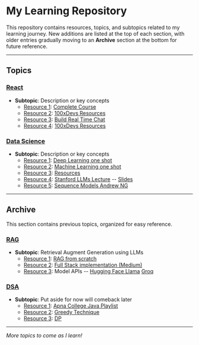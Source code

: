 # My Learning Repository

This repository contains resources, topics, and subtopics related to my learning journey. New additions are listed at the top of each section, with older entries gradually moving to an **Archive** section at the bottom for future reference.

---

## Topics



### [React](#topic-2-another-topic-title)
- **Subtopic**: Description or key concepts
  - [Resource 1](#): [Complete Course](https://www.youtube.com/watch?v=FxgM9k1rg0Q)
  - [Resource 2](#): [100xDevs Resources](https://projects.100xdevs.com/)
  - [Resource 3](#): [Build Real Time Chat](https://www.youtube.com/watch?v=pfZT6Opgy4o&t=13s)
  - [Resource 4](#): [100xDevs Resources](https://projects.100xdevs.com/)
 
### [Data Science](#topic-2-another-topic-title)
- **Subtopic**: Description or key concepts  
  - [Resource 1](#): [Deep Learning one shot](https://www.youtube.com/watch?v=d2kxUVwWWwU)
  - [Resource 2](#): [Machine Learning one shot](https://www.youtube.com/watch?v=JxgmHe2NyeY)
  - [Resource 3](#): [Resources](https://github.com/krishnaik06/The-Grand-Complete-Data-Science-Materials/tree/main)
  - [Resource 4](#): [Stanford LLMs Lecture](https://www.youtube.com/watch?v=9vM4p9NN0Ts) -- [Slides](https://drive.google.com/file/d/1B46VFrqFAPAEj3kaCrBAtQqeh2_Ztawl/view?pli=1)
  - [Resource 5](#): [Sequence Models Andrew NG](https://www.youtube.com/watch?v=S7oA5C43Rbc)
 
  

---

## Archive

This section contains previous topics, organized for easy reference.

### [RAG](#topic-1-RAG)
- **Subtopic**: Retrieval Augment Generation using LLMs  
  - [Resource 1](#): [RAG from scratch](https://www.youtube.com/watch?v=sVcwVQRHIc8&t=512s)
  - [Resource 2](#): [Full Stack implementation (Medium)](https://medium.com/@nelsonlin0321/full-stack-implementation-to-build-an-rag-retrieval-augmented-generation-application-68611a6ffec6)
  - [Resource 3](#): Model APIs -- [Hugging Face Llama](https://huggingface.co/meta-llama/Llama-3.1-8B) [Groq](https://console.groq.com/docs/libraries?_gl=1*2k7snb*_gcl_au*MTMxODQyMjcyMy4xNzI5Mjc2MzIw*_ga*MjA0ODQ5NjM4NS4xNzI5Mjc2MzIw*_ga_4TD0X2GEZG*MTcyOTY5MDYxOS4zLjEuMTcyOTY5MTQ5NC4zMS4wLjA.) 

### [DSA](#archived-topic-1)
- **Subtopic**: Put aside for now will comeback later 
  - [Resource 1](#): [Apna College Java Playlist](https://www.youtube.com/watch?v=yRpLlJmRo2w&list=PLfqMhTWNBTe3LtFWcvwpqTkUSlB32kJop)
  - [Resource 2](#): [Greedy Technique](https://www.youtube.com/playlist?list=PLfFeAJ-vQopt_S5XlayyvDFL_mi2pGJE3)
  - [Resource 3](#): [DP](https://www.youtube.com/playlist?list=PL_z_8CaSLPWekqhdCPmFohncHwz8TY2Go)

---

*More topics to come as I learn!*

